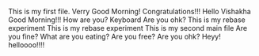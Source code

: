 This is my first file.
Verry Good Morning!
Congratulations!!!
Hello Vishakha Good Morning!!!
How are you?
Keyboard
Are you ohk?
This is my rebase experiment
This is my rebase experiment
This is my second main file
Are you fine?
What are you eating?
Are you free?
Are you ohk?
Heyy!
helloooo!!!!